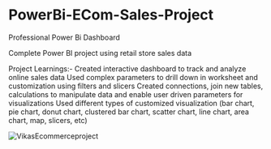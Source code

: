 # PowerBi-ECom-Sales-Project

Professional Power Bi Dashboard

Complete Power BI project using retail store sales data

Project Learnings:- 
Created interactive dashboard to track and analyze online sales data
Used complex parameters to drill down in worksheet and customization using filters and slicers
Created connections, join new tables, calculations to manipulate data and enable user driven parameters for visualizations
Used different types of customized visualization (bar chart, pie chart, donut chart, clustered bar chart, scatter chart, line chart, area chart, map, slicers, etc)

![VikasEcommerceproject](https://github.com/user-attachments/assets/7b462066-a42b-4445-b74f-5a6222017de7)
